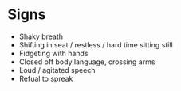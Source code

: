 # Signs
- Shaky breath
- Shifting in seat / restless / hard time sitting still
- Fidgeting with hands
- Closed off body language, crossing arms
- Loud / agitated speech
- Refual to spreak